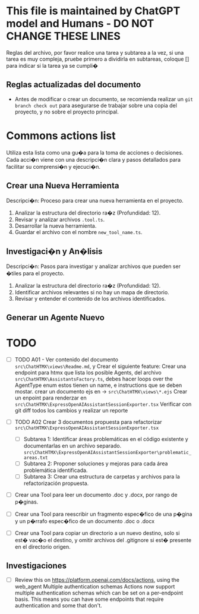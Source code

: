 # This file is maintained by ChatGPT model and Humans - DO NOT CHANGE THESE LINES

Reglas del archivo, por favor realice una tarea y subtarea a la vez,
si una tarea es muy compleja, pruebe primero a dividirla en subtareas,
coloque [] para indicar si la tarea ya se cumpli�

## Reglas actualizadas del documento

- Antes de modificar o crear un documento, se recomienda realizar un `git branch check out` para asegurarse de trabajar sobre una copia del proyecto, y no sobre el proyecto principal.

# Commons actions list

Utiliza esta lista como una gu�a para la toma de acciones o decisiones. Cada acci�n viene con una descripci�n clara y pasos detallados para facilitar su comprensi�n y ejecuci�n.

## Crear una Nueva Herramienta

Descripci�n: Proceso para crear una nueva herramienta en el proyecto.

1. Analizar la estructura del directorio ra�z (Profundidad: 12).
2. Revisar y analizar archivos `.tool.ts`.
3. Desarrollar la nueva herramienta.
4. Guardar el archivo con el nombre `new_tool_name.ts`.

## Investigaci�n y An�lisis

Descripci�n: Pasos para investigar y analizar archivos que pueden ser �tiles para el proyecto.

1. Analizar la estructura del directorio ra�z (Profundidad: 12).
2. Identificar archivos relevantes si no hay un mapa de directorio.
3. Revisar y entender el contenido de los archivos identificados.

## Generar un Agente Nuevo

# TODO

- [ ] TODO A01 - Ver contenido del documento `src\ChatHTMX\views\Readme.md`, y Crear el siguiente feature: Crear una endpoint para htmx que lista los posible Agents, del archivo `src\ChatHTMX\AssistantsFactory.ts`, debes hacer loops over the AgentType enum estos tienen un name, e instructions que se deben mostar.
      crear un documento ejs en -> `src\ChatHTMX\views\*.ejs`
      Crear un enpoint para renderzar en `src\ChatHTMX\ExpressOpenAIAssistantSessionExporter.tsx`
      Verificar con git diff todos los cambios y realizar un reporte

- [ ] TODO A02 Crear 3 documentos propuesta para refactorizar `src\ChatHTMX\ExpressOpenAIAssistantSessionExporter.tsx`
    - [ ] Subtarea 1: Identificar áreas problemáticas en el código existente y documentarlas en un archivo separado. `src\ChatHTMX\ExpressOpenAIAssistantSessionExporter\problematic_areas.txt`
    - [ ] Subtarea 2: Proponer soluciones y mejoras para cada área problemática identificada.
    - [ ] Subtarea 3: Crear una estructura de carpetas y archivos para la refactorización propuesta.

- [ ] Crear una Tool para leer un documento .doc y .docx, por rango de p�ginas.
- [ ] Crear una Tool para reescribir un fragmento espec�fico de una p�gina y un p�rrafo espec�fico de un documento .doc o .docx
- [ ] Crear una Tool para copiar un directorio a un nuevo destino, solo si est� vac�o el destino, y omitir archivos del .gitignore si est� presente en el directorio origen.

## Investigaciones

- [ ] Review this on https://platform.openai.com/docs/actions, using the web_agent
      Multiple authentication schemas
      Actions now support multiple authentication schemas which can be set on a per-endpoint basis. This means you can have some endpoints that require authentication and some that don't.
